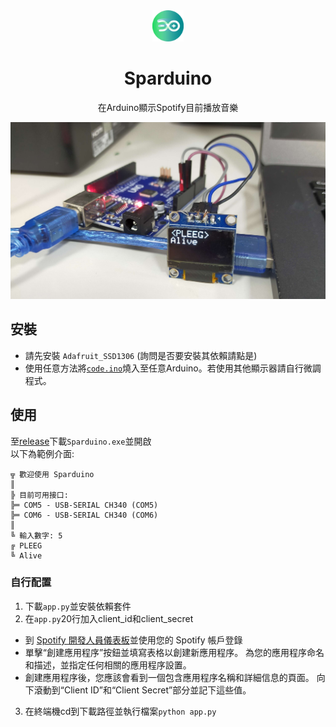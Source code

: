 <div align=center>

<img src="logo.png" width="50px" height="50px">

# Sparduino
在Arduino顯示Spotify目前播放音樂
</div>

![](banner.jpg)

## 安裝

* 請先安裝 `Adafruit_SSD1306` (詢問是否要安裝其依賴請點是)
* 使用任意方法將[`code.ino`](code.ino)燒入至任意Arduino。若使用其他顯示器請自行微調程式。

## 使用

至[release](https://github.com/Edit-Mr/Sparduino/releases)下載`Sparduino.exe`並開啟  
以下為範例介面:
```
╦ 歡迎使用 Sparduino
║
╠ 目前可用接口:
╠═ COM5 - USB-SERIAL CH340 (COM5)
╠═ COM6 - USB-SERIAL CH340 (COM6)
║
╚ 輸入數字: 5
╔ PLEEG
╚ Alive
```

### 自行配置

1. 下載`app.py`並安裝依賴套件
2. 在`app.py`20行加入client_id和client_secret
  * 到 [Spotify 開發人員儀表板](https://developer.spotify.com/dashboard/)並使用您的 Spotify 帳戶登錄
  * 單擊“創建應用程序”按鈕並填寫表格以創建新應用程序。 為您的應用程序命名和描述，並指定任何相關的應用程序設置。
  * 創建應用程序後，您應該會看到一個包含應用程序名稱和詳細信息的頁面。 向下滾動到“Client ID”和“Client Secret”部分並記下這些值。
3. 在終端機cd到下載路徑並執行檔案`python app.py`
